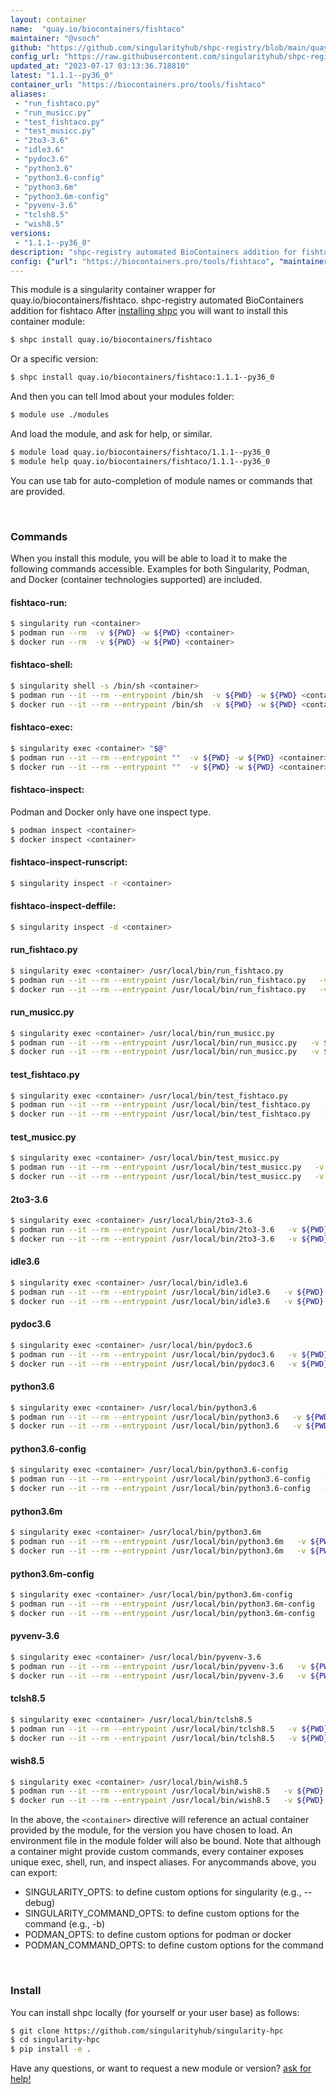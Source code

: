 ```yaml
---
layout: container
name:  "quay.io/biocontainers/fishtaco"
maintainer: "@vsoch"
github: "https://github.com/singularityhub/shpc-registry/blob/main/quay.io/biocontainers/fishtaco/container.yaml"
config_url: "https://raw.githubusercontent.com/singularityhub/shpc-registry/main/quay.io/biocontainers/fishtaco/container.yaml"
updated_at: "2023-07-17 03:13:36.718810"
latest: "1.1.1--py36_0"
container_url: "https://biocontainers.pro/tools/fishtaco"
aliases:
 - "run_fishtaco.py"
 - "run_musicc.py"
 - "test_fishtaco.py"
 - "test_musicc.py"
 - "2to3-3.6"
 - "idle3.6"
 - "pydoc3.6"
 - "python3.6"
 - "python3.6-config"
 - "python3.6m"
 - "python3.6m-config"
 - "pyvenv-3.6"
 - "tclsh8.5"
 - "wish8.5"
versions:
 - "1.1.1--py36_0"
description: "shpc-registry automated BioContainers addition for fishtaco"
config: {"url": "https://biocontainers.pro/tools/fishtaco", "maintainer": "@vsoch", "description": "shpc-registry automated BioContainers addition for fishtaco", "latest": {"1.1.1--py36_0": "sha256:af39906ad758f5a989aab57913df3976cc9a7d04bd9907a0b4f6031ad9145fca"}, "tags": {"1.1.1--py36_0": "sha256:af39906ad758f5a989aab57913df3976cc9a7d04bd9907a0b4f6031ad9145fca"}, "docker": "quay.io/biocontainers/fishtaco", "aliases": {"run_fishtaco.py": "/usr/local/bin/run_fishtaco.py", "run_musicc.py": "/usr/local/bin/run_musicc.py", "test_fishtaco.py": "/usr/local/bin/test_fishtaco.py", "test_musicc.py": "/usr/local/bin/test_musicc.py", "2to3-3.6": "/usr/local/bin/2to3-3.6", "idle3.6": "/usr/local/bin/idle3.6", "pydoc3.6": "/usr/local/bin/pydoc3.6", "python3.6": "/usr/local/bin/python3.6", "python3.6-config": "/usr/local/bin/python3.6-config", "python3.6m": "/usr/local/bin/python3.6m", "python3.6m-config": "/usr/local/bin/python3.6m-config", "pyvenv-3.6": "/usr/local/bin/pyvenv-3.6", "tclsh8.5": "/usr/local/bin/tclsh8.5", "wish8.5": "/usr/local/bin/wish8.5"}}
---
```


This module is a singularity container wrapper for quay.io/biocontainers/fishtaco.
shpc-registry automated BioContainers addition for fishtaco
After [installing shpc](#install) you will want to install this container module:


```bash
$ shpc install quay.io/biocontainers/fishtaco
```

Or a specific version:

```bash
$ shpc install quay.io/biocontainers/fishtaco:1.1.1--py36_0
```

And then you can tell lmod about your modules folder:

```bash
$ module use ./modules
```

And load the module, and ask for help, or similar.

```bash
$ module load quay.io/biocontainers/fishtaco/1.1.1--py36_0
$ module help quay.io/biocontainers/fishtaco/1.1.1--py36_0
```

You can use tab for auto-completion of module names or commands that are provided.

<br>

### Commands

When you install this module, you will be able to load it to make the following commands accessible.
Examples for both Singularity, Podman, and Docker (container technologies supported) are included.

#### fishtaco-run:

```bash
$ singularity run <container>
$ podman run --rm  -v ${PWD} -w ${PWD} <container>
$ docker run --rm  -v ${PWD} -w ${PWD} <container>
```

#### fishtaco-shell:

```bash
$ singularity shell -s /bin/sh <container>
$ podman run --it --rm --entrypoint /bin/sh  -v ${PWD} -w ${PWD} <container>
$ docker run --it --rm --entrypoint /bin/sh  -v ${PWD} -w ${PWD} <container>
```

#### fishtaco-exec:

```bash
$ singularity exec <container> "$@"
$ podman run --it --rm --entrypoint ""  -v ${PWD} -w ${PWD} <container> "$@"
$ docker run --it --rm --entrypoint ""  -v ${PWD} -w ${PWD} <container> "$@"
```

#### fishtaco-inspect:

Podman and Docker only have one inspect type.

```bash
$ podman inspect <container>
$ docker inspect <container>
```

#### fishtaco-inspect-runscript:

```bash
$ singularity inspect -r <container>
```

#### fishtaco-inspect-deffile:

```bash
$ singularity inspect -d <container>
```


#### run_fishtaco.py

```bash
$ singularity exec <container> /usr/local/bin/run_fishtaco.py
$ podman run --it --rm --entrypoint /usr/local/bin/run_fishtaco.py   -v ${PWD} -w ${PWD} <container> -c " $@"
$ docker run --it --rm --entrypoint /usr/local/bin/run_fishtaco.py   -v ${PWD} -w ${PWD} <container> -c " $@"
```


#### run_musicc.py

```bash
$ singularity exec <container> /usr/local/bin/run_musicc.py
$ podman run --it --rm --entrypoint /usr/local/bin/run_musicc.py   -v ${PWD} -w ${PWD} <container> -c " $@"
$ docker run --it --rm --entrypoint /usr/local/bin/run_musicc.py   -v ${PWD} -w ${PWD} <container> -c " $@"
```


#### test_fishtaco.py

```bash
$ singularity exec <container> /usr/local/bin/test_fishtaco.py
$ podman run --it --rm --entrypoint /usr/local/bin/test_fishtaco.py   -v ${PWD} -w ${PWD} <container> -c " $@"
$ docker run --it --rm --entrypoint /usr/local/bin/test_fishtaco.py   -v ${PWD} -w ${PWD} <container> -c " $@"
```


#### test_musicc.py

```bash
$ singularity exec <container> /usr/local/bin/test_musicc.py
$ podman run --it --rm --entrypoint /usr/local/bin/test_musicc.py   -v ${PWD} -w ${PWD} <container> -c " $@"
$ docker run --it --rm --entrypoint /usr/local/bin/test_musicc.py   -v ${PWD} -w ${PWD} <container> -c " $@"
```


#### 2to3-3.6

```bash
$ singularity exec <container> /usr/local/bin/2to3-3.6
$ podman run --it --rm --entrypoint /usr/local/bin/2to3-3.6   -v ${PWD} -w ${PWD} <container> -c " $@"
$ docker run --it --rm --entrypoint /usr/local/bin/2to3-3.6   -v ${PWD} -w ${PWD} <container> -c " $@"
```


#### idle3.6

```bash
$ singularity exec <container> /usr/local/bin/idle3.6
$ podman run --it --rm --entrypoint /usr/local/bin/idle3.6   -v ${PWD} -w ${PWD} <container> -c " $@"
$ docker run --it --rm --entrypoint /usr/local/bin/idle3.6   -v ${PWD} -w ${PWD} <container> -c " $@"
```


#### pydoc3.6

```bash
$ singularity exec <container> /usr/local/bin/pydoc3.6
$ podman run --it --rm --entrypoint /usr/local/bin/pydoc3.6   -v ${PWD} -w ${PWD} <container> -c " $@"
$ docker run --it --rm --entrypoint /usr/local/bin/pydoc3.6   -v ${PWD} -w ${PWD} <container> -c " $@"
```


#### python3.6

```bash
$ singularity exec <container> /usr/local/bin/python3.6
$ podman run --it --rm --entrypoint /usr/local/bin/python3.6   -v ${PWD} -w ${PWD} <container> -c " $@"
$ docker run --it --rm --entrypoint /usr/local/bin/python3.6   -v ${PWD} -w ${PWD} <container> -c " $@"
```


#### python3.6-config

```bash
$ singularity exec <container> /usr/local/bin/python3.6-config
$ podman run --it --rm --entrypoint /usr/local/bin/python3.6-config   -v ${PWD} -w ${PWD} <container> -c " $@"
$ docker run --it --rm --entrypoint /usr/local/bin/python3.6-config   -v ${PWD} -w ${PWD} <container> -c " $@"
```


#### python3.6m

```bash
$ singularity exec <container> /usr/local/bin/python3.6m
$ podman run --it --rm --entrypoint /usr/local/bin/python3.6m   -v ${PWD} -w ${PWD} <container> -c " $@"
$ docker run --it --rm --entrypoint /usr/local/bin/python3.6m   -v ${PWD} -w ${PWD} <container> -c " $@"
```


#### python3.6m-config

```bash
$ singularity exec <container> /usr/local/bin/python3.6m-config
$ podman run --it --rm --entrypoint /usr/local/bin/python3.6m-config   -v ${PWD} -w ${PWD} <container> -c " $@"
$ docker run --it --rm --entrypoint /usr/local/bin/python3.6m-config   -v ${PWD} -w ${PWD} <container> -c " $@"
```


#### pyvenv-3.6

```bash
$ singularity exec <container> /usr/local/bin/pyvenv-3.6
$ podman run --it --rm --entrypoint /usr/local/bin/pyvenv-3.6   -v ${PWD} -w ${PWD} <container> -c " $@"
$ docker run --it --rm --entrypoint /usr/local/bin/pyvenv-3.6   -v ${PWD} -w ${PWD} <container> -c " $@"
```


#### tclsh8.5

```bash
$ singularity exec <container> /usr/local/bin/tclsh8.5
$ podman run --it --rm --entrypoint /usr/local/bin/tclsh8.5   -v ${PWD} -w ${PWD} <container> -c " $@"
$ docker run --it --rm --entrypoint /usr/local/bin/tclsh8.5   -v ${PWD} -w ${PWD} <container> -c " $@"
```


#### wish8.5

```bash
$ singularity exec <container> /usr/local/bin/wish8.5
$ podman run --it --rm --entrypoint /usr/local/bin/wish8.5   -v ${PWD} -w ${PWD} <container> -c " $@"
$ docker run --it --rm --entrypoint /usr/local/bin/wish8.5   -v ${PWD} -w ${PWD} <container> -c " $@"
```



In the above, the `<container>` directive will reference an actual container provided
by the module, for the version you have chosen to load. An environment file in the
module folder will also be bound. Note that although a container
might provide custom commands, every container exposes unique exec, shell, run, and
inspect aliases. For anycommands above, you can export:

 - SINGULARITY_OPTS: to define custom options for singularity (e.g., --debug)
 - SINGULARITY_COMMAND_OPTS: to define custom options for the command (e.g., -b)
 - PODMAN_OPTS: to define custom options for podman or docker
 - PODMAN_COMMAND_OPTS: to define custom options for the command

<br>

### Install

You can install shpc locally (for yourself or your user base) as follows:

```bash
$ git clone https://github.com/singularityhub/singularity-hpc
$ cd singularity-hpc
$ pip install -e .
```

Have any questions, or want to request a new module or version? [ask for help!](https://github.com/singularityhub/singularity-hpc/issues)